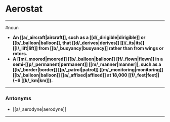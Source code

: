 # Aerostat
---
#noun
- **An [[a/_aircraft|aircraft]], such as a [[d/_dirigible|dirigible]] or [[b/_balloon|balloon]], that [[d/_derives|derives]] [[i/_its|its]] [[l/_lift|lift]] from [[b/_buoyancy|buoyancy]] rather than from wings or rotors.**
- **A [[m/_moored|moored]] [[b/_balloon|balloon]] [[f/_flown|flown]] in a semi-[[p/_permanent|permanent]] [[m/_manner|manner]], such as a [[b/_border|border]] [[p/_patrol|patrol]] [[m/_monitoring|monitoring]] [[b/_balloon|balloon]] [[a/_affixed|affixed]] at 18,000 [[f/_feet|feet]] (~6 [[k/_km|km]]).**
---
### Antonyms
- [[a/_aerodyne|aerodyne]]
---
